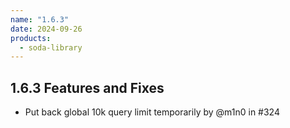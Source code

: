 ```yaml
---
name: "1.6.3"
date: 2024-09-26
products:
  - soda-library
---
```


## 1.6.3 Features and Fixes

* Put back global 10k query limit temporarily by @m1n0 in #324
